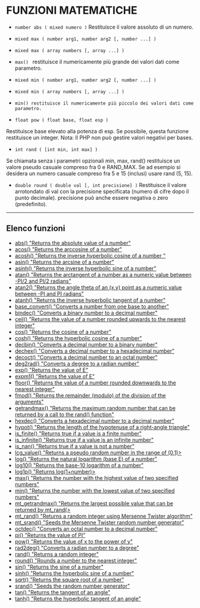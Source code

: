 # FUNZIONI MATEMATICHE

* `number abs ( mixed numero )`
Restituisce il valore assoluto di un numero.

* `mixed max ( number arg1, number arg2 [, number ...] )`

* `mixed max ( array numbers [, array ...] )`

* `max() `
restituisce il numericamente più grande dei valori dati come parametro.

* `mixed min ( number arg1, number arg2 [, number ...] )`

* `mixed min ( array numbers [, array ...] )`

* `min() restituisce il numericamente più piccolo dei valori dati come parametro.`

* `float pow ( float base, float esp )`

Restituisce base elevato alla potenza di esp. Se possibile, questa funzione restituisce un integer.
Nota: Il PHP non può gestire valori negativi per bases.

* `int rand ( [int min, int max] )`

Se chiamata senza i parametri opzionali min, max, rand() restituisce un valore pseudo casuale
compreso fra 0 e RAND_MAX. Se ad esempio si desidera un numero casuale compreso fra 5 e 15
(inclusi) usare rand (5, 15).

* `double round ( double val [, int precisione] )`
Restituisce il valore arrotondato di val con la precisione specificata (numero di cifre dopo il punto
decimale). precisione può anche essere negativa o zero (predefinito).

---

## Elenco funzioni


* [abs() "Returns the absolute value of a number"](http://php.net/manual/en/function.abs.php) 
* [acos() "Returns the arccosine of a number"](http://php.net/manual/en/function.acos.php) 
* [acosh() "Returns the inverse hyperbolic cosine of a number "](http://php.net/manual/en/function.acosh.php) 
* [asin() "Returns the arcsine of a number"](http://php.net/manual/en/function.asin.php) 
* [asinh() "Returns the inverse hyperbolic sine of a number"](http://php.net/manual/en/function.asinh.php) 
* [atan() "Returns the arctangent of a number as a numeric value between -PI/2 and PI/2 radians"](http://php.net/manual/en/function.atan.php) 
* [atan2() "Returns the angle theta of an (x,y) point as a numeric value between -PI and PI radians"](http://php.net/manual/en/function.atan2.php) 
* [atanh() "Returns the inverse hyperbolic tangent of a number"](http://php.net/manual/en/function.atanh.php) 
* [base_convert() "Converts a number from one base to another"](http://php.net/manual/en/function.base-convert.php) 
* [bindec() "Converts a binary number to a decimal number"](http://php.net/manual/en/function.bindec.php) 
* [ceil() "Returns the value of a number rounded upwards to the nearest integer"](http://php.net/manual/en/function.ceil.php) 
* [cos() "Returns the cosine of a number"](http://php.net/manual/en/function.cos.php) 
* [cosh() "Returns the hyperbolic cosine of a number"](http://php.net/manual/en/function.cosh.php) 
* [decbin() "Converts a decimal number to a binary number"](http://php.net/manual/en/function.decbin.php) 
* [dechex() "Converts a decimal number to a hexadecimal number"](http://php.net/manual/en/function.dechex.php) 
* [decoct() "Converts a decimal number to an octal number"](http://php.net/manual/en/function.decoct.php) 
* [deg2rad() "Converts a degree to a radian number"](http://php.net/manual/en/function.deg2rad.php) 
* [exp() "Returns the value of E"](http://php.net/manual/en/function.exp.php) 
* [expm1() "Returns the value of E"](http://php.net/manual/en/function.expm1.php) 
* [floor() "Returns the value of a number rounded downwards to the nearest integer"](http://php.net/manual/en/function.floor.php) 
* [fmod() "Returns the remainder (modulo) of the division of the arguments"](http://php.net/manual/en/function.fmod.php) 
* [getrandmax() "Returns the maximum random number that can be returned by a call to the rand() function"](http://php.net/manual/en/function.rand.php)
* [hexdec() "Converts a hexadecimal number to a decimal number"](http://php.net/manual/en/function.hexdec.php) 
* [hypot() "Returns the length of the hypotenuse of a right-angle triangle"](http://php.net/manual/en/function.hypot.php) 
* [is_finite() "Returns true if a value is a finite number"](http://php.net/manual/en/function.is-finite.php) 
* [is_infinite() "Returns true if a value is an infinite number"](http://php.net/manual/en/function.is-infinite.php) 
* [is_nan() "Returns true if a value is not a number"](http://php.net/manual/en/function.is-nan.php) 
* [lcg_value() "Returns a pseudo random number in the range of (0,1)>](http://php.net/manual/en/function.lcg-value.php) 
* [log() "Returns the natural logarithm (base E) of a number"](http://php.net/manual/en/function.log.php) 
* [log10() "Returns the base-10 logarithm of a number"](http://php.net/manual/en/function.log10.php) 
* [log1p() "Returns log(1+number)>](http://php.net/manual/en/function.log.php) 
* [max() "Returns the number with the highest value of two specified numbers"](http://php.net/manual/en/function.max.php) 
* [min() "Returns the number with the lowest value of two specified numbers"](http://php.net/manual/en/function.min.php) 
* [mt_getrandmax() "Returns the largest possible value that can be returned by mt_rand(>](http://php.net/manual/en/function.mt-rand.php) 
* [mt_rand() "Returns a random integer using Mersenne Twister algorithm"](http://php.net/manual/en/function.mt-rand.php) 
* [mt_srand() "Seeds the Mersenne Twister random number generator"](http://php.net/manual/en/function.mt-srand.php) 
* [octdec() "Converts an octal number to a decimal number"](http://php.net/manual/en/function.octdec.php) 
* [pi() "Returns the value of PI"](http://php.net/manual/en/function.pi.php) 
* [pow() "Returns the value of x to the power of y"](http://php.net/manual/en/function.pow.php) 
* [rad2deg() "Converts a radian number to a degree"](http://php.net/manual/en/function.rad2deg.php) 
* [rand() "Returns a random integer"](http://php.net/manual/en/function.rand.php) 
* [round() "Rounds a number to the nearest integer"](http://php.net/manual/en/function.round.php) 
* [sin() "Returns the sine of a number"](http://php.net/manual/en/function.sin.php) 
* [sinh() "Returns the hyperbolic sine of a number"](http://php.net/manual/en/function.sinh.php) 
* [sqrt() "Returns the square root of a number"](http://php.net/manual/en/function.sqrt.php) 
* [srand() "Seeds the random number generator"](http://php.net/manual/en/function.srand.php) 
* [tan() "Returns the tangent of an angle"](http://php.net/manual/en/function.tan.php) 
* [tanh() "Returns the hyperbolic tangent of an angle"](http://php.net/manual/en/function.tanh.php) 